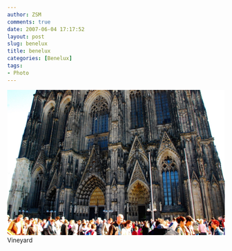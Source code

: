 ```yaml
---
author: ZSM
comments: true
date: 2007-06-04 17:17:52
layout: post
slug: benelux
title: benelux
categories: [Benelux]
tags:
- Photo
---
```

![Benelux](/public/thumb/benelux4.jpg)
Vineyard